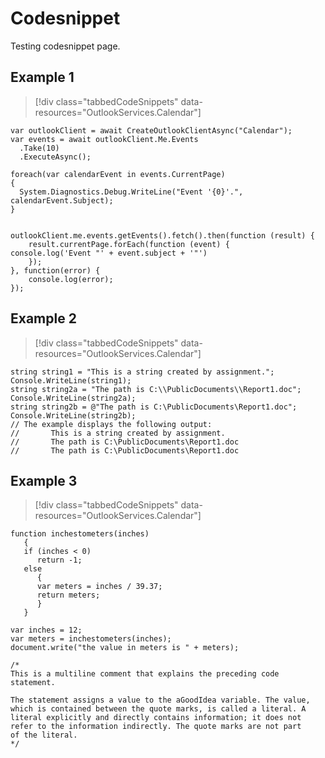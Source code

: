 # Codesnippet
Testing codesnippet page.

## Example 1

> [!div class="tabbedCodeSnippets" data-resources="OutlookServices.Calendar"]
```cs-i
var outlookClient = await CreateOutlookClientAsync("Calendar");
var events = await outlookClient.Me.Events
  .Take(10)
  .ExecuteAsync();
 
foreach(var calendarEvent in events.CurrentPage)
{
  System.Diagnostics.Debug.WriteLine("Event '{0}'.", calendarEvent.Subject);
}
 
```
```javascript-i
outlookClient.me.events.getEvents().fetch().then(function (result) {
    result.currentPage.forEach(function (event) {
console.log('Event "' + event.subject + '"')
    });
}, function(error) {
    console.log(error);
});
```

## Example 2

> [!div class="tabbedCodeSnippets" data-resources="OutlookServices.Calendar"]
```cs-i
string string1 = "This is a string created by assignment.";
Console.WriteLine(string1);
string string2a = "The path is C:\\PublicDocuments\\Report1.doc";
Console.WriteLine(string2a);
string string2b = @"The path is C:\PublicDocuments\Report1.doc";
Console.WriteLine(string2b);
// The example displays the following output:
//       This is a string created by assignment.
//       The path is C:\PublicDocuments\Report1.doc
//       The path is C:\PublicDocuments\Report1.doc      
 ```

## Example 3
> [!div class="tabbedCodeSnippets" data-resources="OutlookServices.Calendar"]
```javascript-i
function inchestometers(inches)
   {
   if (inches < 0)
      return -1;
   else
      {
      var meters = inches / 39.37;
      return meters;
      }
   }

var inches = 12;
var meters = inchestometers(inches);
document.write("the value in meters is " + meters);

/*
This is a multiline comment that explains the preceding code statement.

The statement assigns a value to the aGoodIdea variable. The value, 
which is contained between the quote marks, is called a literal. A 
literal explicitly and directly contains information; it does not 
refer to the information indirectly. The quote marks are not part 
of the literal.
*/
```

